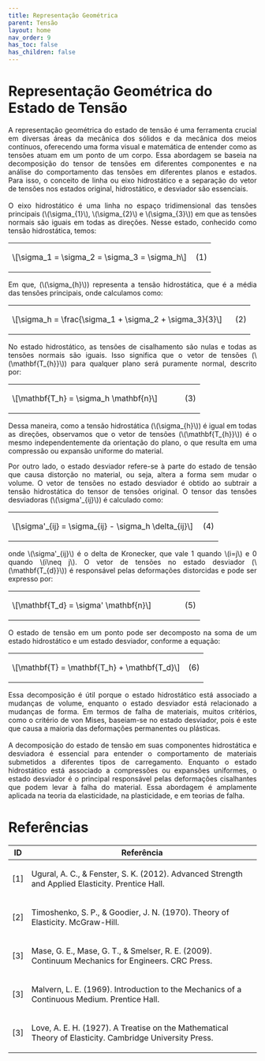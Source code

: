 ```yaml
---
title: Representação Geométrica
parent: Tensão
layout: home
nav_order: 9
has_toc: false
has_children: false
---
```


<!--Don't delete this script-->
<script src = "https://polyfill.io/v3/polyfill.min.js?features=es6"></script>
<script id = "MathJax-script" async src="https://cdn.jsdelivr.net/npm/mathjax@3/es5/tex-mml-chtml.js"></script>
<!--Don't delete this script-->

<h1>Representação Geométrica do Estado de Tensão</h1>

<p align="justify">
    A representação geométrica do estado de tensão é uma ferramenta crucial em diversas áreas da mecânica dos sólidos e da mecânica dos meios contínuos, oferecendo uma forma visual e matemática de entender como as tensões atuam em um ponto de um corpo. Essa abordagem se baseia na decomposição do tensor de tensões em diferentes componentes e na análise do comportamento das tensões em diferentes planos e estados. Para isso, o conceito de linha ou eixo hidrostático e a separação do vetor de tensões nos estados original, hidrostático, e desviador são essenciais.
    <br><br>
    O eixo hidrostático é uma linha no espaço tridimensional das tensões principais (\(\sigma_{1}\), \(\sigma_{2}\) e \(\sigma_{3}\)​) em que as tensões normais são iguais em todas as direções. Nesse estado, conhecido como tensão hidrostática, temos:
</p>

<table style = "width:100%">
    <tr>
        <td style="width: 90%;">\[\sigma_1 = \sigma_2 = \sigma_3 = \sigma_h\]</td>
        <td style="width: 10%;"><p align = "right" id = "eq1">(1)</p></td>    </tr>

</table>

<p align="justify">
    Em que, (\(\sigma_{h}\))​ representa a tensão hidrostática, que é a média das tensões principais, onde calculamos como:
</p>

<table style = "width:100%">
    <tr>
        <td style="width: 90%;">\[\sigma_h = \frac{\sigma_1 + \sigma_2 + \sigma_3}{3}\]</td>
        <td style="width: 10%;"><p align = "right" id = "eq1">(2)</p></td>    </tr>
</table>

<p align="justify">
    No estado hidrostático, as tensões de cisalhamento são nulas e todas as tensões normais são iguais. Isso significa que o vetor de tensões (\(\mathbf{T_{h}}\))​ para qualquer plano será puramente normal, descrito por: 
</p>

<table style = "width:100%">
    <tr>
        <td style="width: 90%;">\[\mathbf{T_h} = \sigma_h \mathbf{n}\]</td>
        <td style="width: 10%;"><p align = "right" id = "eq1">(3)</p></td>    </tr>
</table>

<p align="justify">
    Dessa maneira, como a tensão hidrostática (\(\sigma_{h}\))​ é igual em todas as direções, observamos que o vetor de tensões (\(\mathbf{T_{h}}\))​ é o mesmo independentemente da orientação do plano, o que resulta em uma compressão ou expansão uniforme do material.
</p>

<p align="justify">
    Por outro lado, o estado desviador refere-se à parte do estado de tensão que causa distorção no material, ou seja, altera a forma sem mudar o volume. O vetor de tensões no estado desviador é obtido ao subtrair a tensão hidrostática do tensor de tensões original. O tensor das tensões desviadoras (\(\sigma'_{ij}\))​ é calculado como:
</p>

<table style = "width:100%">
    <tr>
        <td style="width: 90%;">\[\sigma'_{ij} = \sigma_{ij} - \sigma_h \delta_{ij}\]</td>
        <td style="width: 10%;"><p align = "right" id = "eq1">(4)</p></td>    </tr>
</table>

<p align="justify">
    onde \(\sigma'_{ij}\)​ é o delta de Kronecker, que vale 1 quando \(i=j\) e 0 quando \(i\neq j\). O vetor de tensões no estado desviador (\(\mathbf{T_{d}}\))​ é responsável pelas deformações distorcidas e pode ser expresso por:  
</p>

<table style = "width:100%">
    <tr>
        <td style="width: 90%;">\[\mathbf{T_d} = \sigma' \mathbf{n}\]</td>
        <td style="width: 10%;"><p align = "right" id = "eq1">(5)</p></td>    </tr>
</table>

<p align="justify">
    O estado de tensão em um ponto pode ser decomposto na soma de um estado hidrostático e um estado desviador, conforme a equação:  
</p>

<table style = "width:100%">
    <tr>
        <td style="width: 90%;">\[\mathbf{T} = \mathbf{T_h} + \mathbf{T_d}\]</td>
        <td style="width: 10%;"><p align = "right" id = "eq1">(6)</p></td>    </tr>
</table>

<p align="justify">
    Essa decomposição é útil porque o estado hidrostático está associado a mudanças de volume, enquanto o estado desviador está relacionado a mudanças de forma. Em termos de falha de materiais, muitos critérios, como o critério de von Mises, baseiam-se no estado desviador, pois é este que causa a maioria das deformações permanentes ou plásticas.
    <br><br>
    A decomposição do estado de tensão em suas componentes hidrostática e desviadora é essencial para entender o comportamento de materiais submetidos a diferentes tipos de carregamento. Enquanto o estado hidrostático está associado a compressões ou expansões uniformes, o estado desviador é o principal responsável pelas deformações cisalhantes que podem levar à falha do material. Essa abordagem é amplamente aplicada na teoria da elasticidade, na plasticidade, e em teorias de falha.  
</p>


<h1>Referências</h1>

<table>
    <thead>
        <tr>
            <th>ID</th>
            <th>Referência</th>
        </tr>
    </thead>
    <tbody>
        <tr>
            <td><p align = "center" id = "ref1">[1]</p></td>
            <td><p align = "left">Ugural, A. C., & Fenster, S. K. (2012). Advanced Strength and Applied Elasticity. Prentice Hall.</p></td>
        </tr>
        <tr>
            <td><p align = "center" id = "ref2">[2]</p></td>
            <td><p align = "left">Timoshenko, S. P., & Goodier, J. N. (1970). Theory of Elasticity. McGraw-Hill.</p></td>
        </tr>
        <tr>
            <td><p align = "center" id = "ref3">[3]</p></td>
            <td><p align = "left">Mase, G. E., Mase, G. T., & Smelser, R. E. (2009). Continuum Mechanics for Engineers. CRC Press.</p></td>
        </tr>
        <tr>
            <td><p align = "center" id = "ref3">[3]</p></td>
            <td><p align = "left">Malvern, L. E. (1969). Introduction to the Mechanics of a Continuous Medium. Prentice Hall.</p></td>
        </tr> 
        <tr>
            <td><p align = "center" id = "ref3">[3]</p></td>
            <td><p align = "left">Love, A. E. H. (1927). A Treatise on the Mathematical Theory of Elasticity. Cambridge University Press.</p></td>
        </tr> 
    </tbody>
</table>

